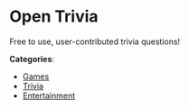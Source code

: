 # Open Trivia


Free to use, user-contributed trivia questions!



**Categories**:
- [Games](https://github.com/apis-list/apis-list#games)
- [Trivia](https://github.com/apis-list/apis-list#trivia)
- [Entertainment](https://github.com/apis-list/apis-list#entertainment)



